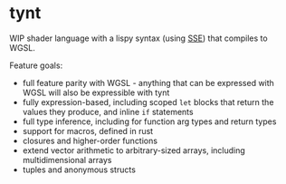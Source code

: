 # tynt

WIP shader language with a lispy syntax (using [SSE](https://github.com/Ella-Hoeppner/SSE)) that compiles to WGSL.

Feature goals:
  * full feature parity with WGSL - anything that can be expressed with WGSL will also be expressible with tynt
  * fully expression-based, including scoped `let` blocks that return the values they produce, and inline `if` statements
  * full type inference, including for function arg types and return types
  * support for macros, defined in rust
  * closures and higher-order functions
  * extend vector arithmetic to arbitrary-sized arrays, including multidimensional arrays
  * tuples and anonymous structs